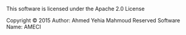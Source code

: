 This software is licensed under the Apache 2.0 License

Copyright © 2015
Author: Ahmed Yehia Mahmoud
Reserved Software Name: AMECI
